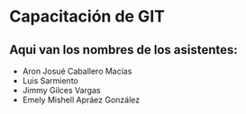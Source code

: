 
# Capacitación de GIT

## Aqui van los nombres de los asistentes:

- Aron Josué Caballero Macías
- Luis Sarmiento
- Jimmy Gilces Vargas
- Emely Mishell Apráez González
